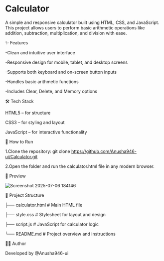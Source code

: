 # Calculator
A simple and responsive calculator built using HTML, CSS, and JavaScript. This project allows users to perform basic arithmetic operations like addition, subtraction, multiplication, and division with ease.



✨ Features

-Clean and intuitive user interface

-Responsive design for mobile, tablet, and desktop screens
 
-Supports both keyboard and on-screen button inputs

-Handles basic arithmetic functions

-Includes Clear, Delete, and Memory options 



🛠️ Tech Stack

HTML5 – for structure

CSS3 – for styling and layout

JavaScript – for interactive functionality



🚀 How to Run

1.Clone the repository:
git clone https://github.com/Anusha946-ui/Calculator.git

2.Open the folder and run the calculator.html file in any modern browser.



📸 Preview

![Screenshot 2025-07-06 184146](https://github.com/user-attachments/assets/370a3f2c-2cd4-47de-bb8a-6283031fd92c)





📁 Project Structure


├── calculator.html   # Main HTML file

├── style.css         # Stylesheet for layout and design

├── script.js         # JavaScript for calculator logic

└── README.md         # Project overview and instructions



🙋‍♀️ Author

Developed by @Anusha946-ui

